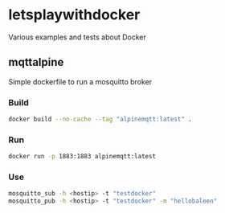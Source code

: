 # letsplaywithdocker  
Various examples and tests about Docker

## mqttalpine  

Simple dockerfile to run a mosquitto broker  

### Build

```bash
docker build --no-cache --tag "alpinemqtt:latest" .
```

### Run  

```bash
docker run -p 1883:1883 alpinemqtt:latest
```

### Use  

```bash
mosquitto_sub -h <hostip> -t "testdocker"
mosquitto_pub -h <hostip> -t "testdocker" -m "hellobaleen"

